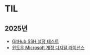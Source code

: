 ﻿# TIL


## 2025년
- [GitHub SSH 설정 테스트](https://github.com/che-free/dev-note/blob/main/TIL/2025%EB%85%84/GitHub%20SSH%20%EC%84%A4%EC%A0%95%20%ED%85%8C%EC%8A%A4%ED%8A%B8.md)
- [윈도우 Microsoft 계정 디지털 라이선스](https://github.com/che-free/dev-note/blob/main/TIL/2025%EB%85%84/%EC%9C%88%EB%8F%84%EC%9A%B0%20Microsoft%20%EA%B3%84%EC%A0%95%20%EB%94%94%EC%A7%80%ED%84%B8%20%EB%9D%BC%EC%9D%B4%EC%84%A0%EC%8A%A4.md)

